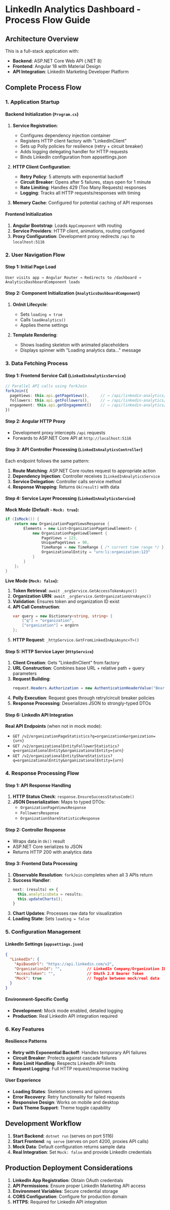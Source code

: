 # LinkedIn Analytics Dashboard - Process Flow Guide

## Architecture Overview

This is a full-stack application with:
- **Backend**: ASP.NET Core Web API (.NET 8)
- **Frontend**: Angular 18 with Material Design
- **API Integration**: LinkedIn Marketing Developer Platform

## Complete Process Flow

### 1. Application Startup

#### Backend Initialization (`Program.cs`)
1. **Service Registration**:
   - Configures dependency injection container
   - Registers HTTP client factory with "LinkedInClient"
   - Sets up Polly policies for resilience (retry + circuit breaker)
   - Adds logging delegating handler for HTTP requests
   - Binds LinkedIn configuration from appsettings.json

2. **HTTP Client Configuration**:
   - **Retry Policy**: 5 attempts with exponential backoff
   - **Circuit Breaker**: Opens after 5 failures, stays open for 1 minute
   - **Rate Limiting**: Handles 429 (Too Many Requests) responses
   - **Logging**: Tracks all HTTP requests/responses with timing

3. **Memory Cache**: Configured for potential caching of API responses

#### Frontend Initialization
1. **Angular Bootstrap**: Loads `AppComponent` with routing
2. **Service Providers**: HTTP client, animations, routing configured
3. **Proxy Configuration**: Development proxy redirects `/api` to `localhost:5116`

### 2. User Navigation Flow

#### Step 1: Initial Page Load
```
User visits app → Angular Router → Redirects to /dashboard → AnalyticsDashboardComponent loads
```

#### Step 2: Component Initialization (`AnalyticsDashboardComponent`)
1. **OnInit Lifecycle**:
   - Sets `loading = true`
   - Calls `loadAnalytics()`
   - Applies theme settings

2. **Template Rendering**:
   - Shows loading skeleton with animated placeholders
   - Displays spinner with "Loading analytics data..." message

### 3. Data Fetching Process

#### Step 1: Frontend Service Call (`LinkedInAnalyticsService`)
```typescript
// Parallel API calls using forkJoin
forkJoin({
  pageViews: this.api.getPageViews(),     // → /api/linkedin-analytics/page-views
  followers: this.api.getFollowers(),     // → /api/linkedin-analytics/followers  
  engagement: this.api.getEngagement()    // → /api/linkedin-analytics/engagement
})
```

#### Step 2: Angular HTTP Proxy
- Development proxy intercepts `/api` requests
- Forwards to ASP.NET Core API at `http://localhost:5116`

#### Step 3: API Controller Processing (`LinkedInAnalyticsController`)
Each endpoint follows the same pattern:
1. **Route Matching**: ASP.NET Core routes request to appropriate action
2. **Dependency Injection**: Controller receives `ILinkedInAnalyticsService`
3. **Service Delegation**: Controller calls service method
4. **Response Wrapping**: Returns `Ok(result)` with data

#### Step 4: Service Layer Processing (`LinkedInAnalyticsService`)

**Mock Mode (Default - `Mock: true`):**
```csharp
if (IsMock()) {
    return new OrganizationPageViewsResponse {
        Elements = new List<OrganizationPageViewElement> {
            new OrganizationPageViewElement { 
                PageViews = 123, 
                UniquePageViews = 90,
                TimeRange = new TimeRange { /* current time range */ },
                OrganizationalEntity = "urn:li:organization:123"
            }
        }
    };
}
```

**Live Mode (`Mock: false`):**
1. **Token Retrieval**: `await _orgService.GetAccessTokenAsync()`
2. **Organization URN**: `await _orgService.GetOrganizationUrnAsync()`
3. **Validation**: Ensures token and organization ID exist
4. **API Call Construction**:
   ```csharp
   var query = new Dictionary<string, string> {
       ["q"] = "organization",
       ["organization"] = orgUrn
   };
   ```
5. **HTTP Request**: `_httpService.GetFromLinkedInApiAsync<T>()`

#### Step 5: HTTP Service Layer (`HttpService`)
1. **Client Creation**: Gets "LinkedInClient" from factory
2. **URL Construction**: Combines base URL + relative path + query parameters
3. **Request Building**:
   ```csharp
   request.Headers.Authorization = new AuthenticationHeaderValue("Bearer", accessToken);
   ```
4. **Polly Execution**: Request goes through retry/circuit breaker policies
5. **Response Processing**: Deserializes JSON to strongly-typed DTOs

#### Step 6: LinkedIn API Integration
**Real API Endpoints** (when not in mock mode):
- `GET /v2/organizationPageStatistics?q=organization&organization={urn}`
- `GET /v2/organizationalEntityFollowerStatistics?q=organizationalEntity&organizationalEntity={urn}`
- `GET /v2/organizationalEntityShareStatistics?q=organizationalEntity&organizationalEntity={urn}`

### 4. Response Processing Flow

#### Step 1: API Response Handling
1. **HTTP Status Check**: `response.EnsureSuccessStatusCode()`
2. **JSON Deserialization**: Maps to typed DTOs:
   - `OrganizationPageViewsResponse`
   - `FollowersResponse` 
   - `OrganizationShareStatisticsResponse`

#### Step 2: Controller Response
- Wraps data in `Ok()` result
- ASP.NET Core serializes to JSON
- Returns HTTP 200 with analytics data

#### Step 3: Frontend Data Processing
1. **Observable Resolution**: `forkJoin` completes when all 3 APIs return
2. **Success Handler**:
   ```typescript
   next: (results) => {
     this.analyticsData = results;
     this.updateCharts();
   }
   ```
3. **Chart Updates**: Processes raw data for visualization
4. **Loading State**: Sets `loading = false`

### 5. Configuration Management

#### LinkedIn Settings (`appsettings.json`)
```json
{
  "LinkedIn": {
    "ApiBaseUrl": "https://api.linkedin.com/v2",
    "OrganizationId": "",           // LinkedIn Company/Organization ID
    "AccessToken": "",              // OAuth 2.0 Bearer Token
    "Mock": true                    // Toggle between mock/real data
  }
}
```

#### Environment-Specific Config
- **Development**: Mock mode enabled, detailed logging
- **Production**: Real LinkedIn API integration required

### 6. Key Features

#### Resilience Patterns
- **Retry with Exponential Backoff**: Handles temporary API failures
- **Circuit Breaker**: Protects against cascade failures
- **Rate Limit Handling**: Respects LinkedIn API limits
- **Request Logging**: Full HTTP request/response tracking

#### User Experience
- **Loading States**: Skeleton screens and spinners
- **Error Recovery**: Retry functionality for failed requests
- **Responsive Design**: Works on mobile and desktop
- **Dark Theme Support**: Theme toggle capability

## Development Workflow

1. **Start Backend**: `dotnet run` (serves on port 5116)
2. **Start Frontend**: `ng serve` (serves on port 4200, proxies API calls)
3. **Mock Data**: Default configuration returns sample data
4. **Real Integration**: Set `Mock: false` and provide LinkedIn credentials

## Production Deployment Considerations

1. **LinkedIn App Registration**: Obtain OAuth credentials
2. **API Permissions**: Ensure proper LinkedIn Marketing API access
3. **Environment Variables**: Secure credential storage
4. **CORS Configuration**: Configure for production domain
5. **HTTPS**: Required for LinkedIn API integration
